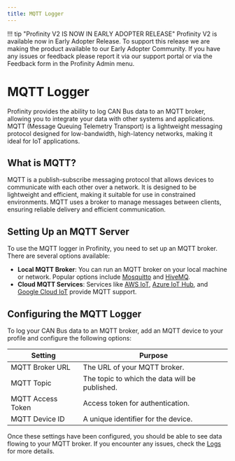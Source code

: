 ```yaml
---
title: MQTT Logger
---
```


!!! tip "Profinity V2 IS NOW IN EARLY ADOPTER RELEASE"
    Profinity V2 is available now in Early Adopter Release.  To support this release we are making the product available to our Early Adopter Community.  If you have any issues or feedback please report it via our support portal or via the Feedback form in the Profinity Admin menu.

# MQTT Logger

Profinity provides the ability to log CAN Bus data to an MQTT broker, allowing you to integrate your data with other systems and applications. MQTT (Message Queuing Telemetry Transport) is a lightweight messaging protocol designed for low-bandwidth, high-latency networks, making it ideal for IoT applications.

## What is MQTT?

MQTT is a publish-subscribe messaging protocol that allows devices to communicate with each other over a network. It is designed to be lightweight and efficient, making it suitable for use in constrained environments. MQTT uses a broker to manage messages between clients, ensuring reliable delivery and efficient communication.

## Setting Up an MQTT Server

To use the MQTT logger in Profinity, you need to set up an MQTT broker. There are several options available:

- **Local MQTT Broker**: You can run an MQTT broker on your local machine or network. Popular options include [Mosquitto](https://mosquitto.org/) and [HiveMQ](https://www.hivemq.com/).
- **Cloud MQTT Services**: Services like [AWS IoT](https://aws.amazon.com/iot/), [Azure IoT Hub](https://azure.microsoft.com/en-us/services/iot-hub/), and [Google Cloud IoT](https://cloud.google.com/iot) provide MQTT support.

## Configuring the MQTT Logger

To log your CAN Bus data to an MQTT broker, add an MQTT device to your profile and configure the following options:

| Setting               | Purpose                                                               |
| --------------------- | --------------------------------------------------------------------- |
| MQTT Broker URL       | The URL of your MQTT broker.                                          |
| MQTT Topic            | The topic to which the data will be published.                        |
| MQTT Access Token     | Access token for authentication.                                      |
| MQTT Device ID        | A unique identifier for the device.                                   |

Once these settings have been configured, you should be able to see data flowing to your MQTT broker. If you encounter any issues, check the [Logs](../../Getting_Started/Profinity_Log.md) for more details.